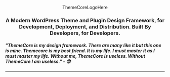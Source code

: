 <p align="center">ThemeCoreLogoHere</p>

### <p align="center">A Modern WordPress Theme and Plugin Design Framework, for</br>Development, Deployment, and Distribution. Built By Developers, for Developers.</p>

##### ***"ThemeCore is my design framework. There are many like it but this one is mine. Themecore is my best friend. It is my life. I must master it as I must master my life. Without me, ThemeCore is useless. Without ThemeCore I am useless." - :sunglasses:***

<hr />

#### <p align="center"> </p>
